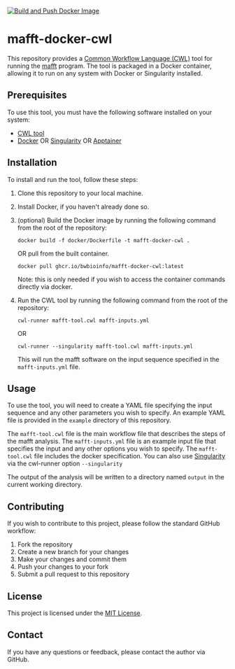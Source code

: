 [![Build and Push Docker Image](https://github.com/bwbioinfo/mafft-docker-cwl/actions/workflows/build-and-push.yml/badge.svg)](https://github.com/bwbioinfo/mafft-docker-cwl/actions/workflows/build-and-push.yml)

# mafft-docker-cwl

This repository provides a [Common Workflow Language (CWL)](https://www.commonwl.org/) tool for running the [mafft](link) program. The tool is packaged in a Docker container, allowing it to run on any system with Docker or Singularity installed.

## Prerequisites

To use this tool, you must have the following software installed on your system:

- [CWL tool](https://github.com/common-workflow-language/cwltool)
- [Docker](https://www.docker.com/) OR [Singularity](https://sylabs.io/singularity/) OR [Apptainer](https://apptainer.org/)

## Installation

To install and run the tool, follow these steps:

1. Clone this repository to your local machine.
2. Install Docker, if you haven't already done so.
3. (optional) Build the Docker image by running the following command from the root of the repository:

    ```
    docker build -f docker/Dockerfile -t mafft-docker-cwl .
    ```
    OR pull from the built container.
    ```
    docker pull ghcr.io/bwbioinfo/mafft-docker-cwl:latest
    ```
   Note: this is only needed if you wish to access the container commands directly via docker.
4. Run the CWL tool by running the following command from the root of the repository:

    ```
    cwl-runner mafft-tool.cwl mafft-inputs.yml
    ```
    OR
    ```
    cwl-runner --singularity mafft-tool.cwl mafft-inputs.yml
    ```

   This will run the mafft software on the input sequence specified in the `mafft-inputs.yml` file.

## Usage

To use the tool, you will need to create a YAML file specifying the input sequence and any other parameters you wish to specify. An example YAML file is provided in the `example` directory of this repository.

The `mafft-tool.cwl` file is the main workflow file that describes the steps of the mafft analysis. The `mafft-inputs.yml` file is an example input file that specifies the input and any other options you wish to specify. The `mafft-tool.cwl` file includes the docker specification. You can also use [Singularity](https://sylabs.io/singularity/) via the cwl-runner option `--singularity` 

The output of the analysis will be written to a directory named `output` in the current working directory.

## Contributing

If you wish to contribute to this project, please follow the standard GitHub workflow:

1. Fork the repository
2. Create a new branch for your changes
3. Make your changes and commit them
4. Push your changes to your fork
5. Submit a pull request to this repository

## License

This project is licensed under the [MIT License](https://github.com/bwbioinfo/tool-docker-cwl/blob/main/LICENSE).

## Contact

If you have any questions or feedback, please contact the author via GitHub.

